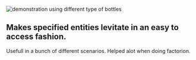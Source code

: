 ![demonstration using different type of bottles](https://i.imgur.com/k1apS8B.png)

## Makes specified entities levitate in an easy to access fashion.
Usefull in a bunch of different scenarios. Helped alot when doing factorion.